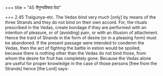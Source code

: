 +++
title = "45 त्रैगुण्यविषया वेदा"

+++
2.45 Traigunya-etc. The Vedas bind very much \[only\] by means of the
three Strands and they do not bind on their own accord. For, the rituals
prescribed in the Vedas, create bondage if they are performed with an
intention of pleasure, or of (avoiding) pain, or with an illlusion of
attachment. Hence the traid of Strands in the form of desire (or in a
pleasing form) must be abandoned. If the present passage were intended
to condemn the Vedas, then the act of fighting the battle in estion
would be spoiled, because there is nothing other than the Vedas do not
bind those, from whom the desire for fruit has completely gone. Because
the Vedas alone are useful for proper knowledge in the case of those
persons \[free from the Strands\] hence \[the Lord\] says-
